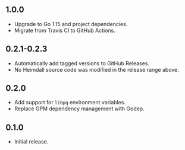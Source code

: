 ## 1.0.0

- Upgrade to Go 1.15 and project dependencies.
- Migrate from Travis CI to GitHub Actions.

## 0.2.1-0.2.3

- Automatically add tagged versions to GitHub Releases.
- No Heimdall source code was modified in the release range above.

## 0.2.0

- Add support for `libpq` environment variables.
- Replace GPM dependency management with Godep.

## 0.1.0

- Initial release.
